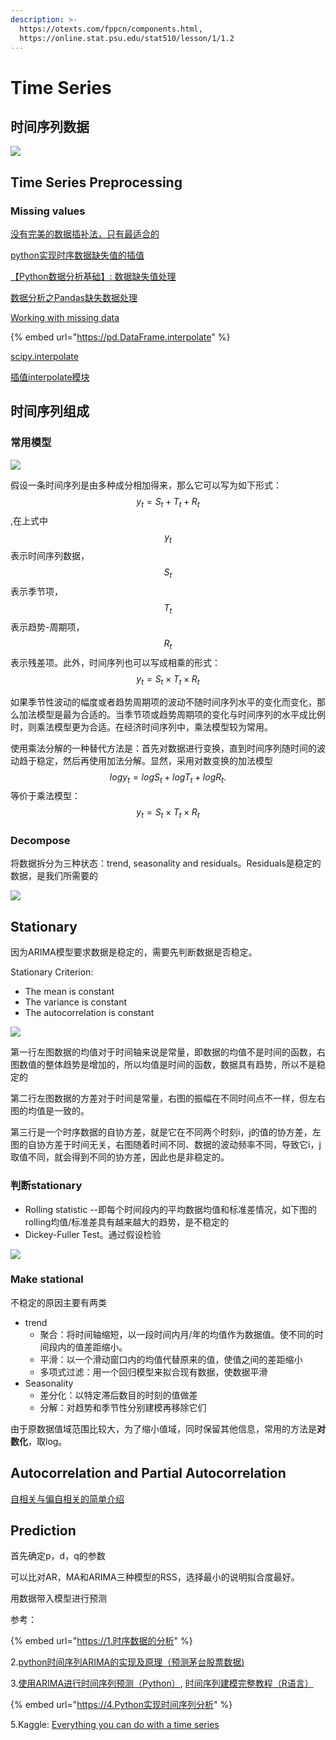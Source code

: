 ```yaml
---
description: >-
  https://otexts.com/fppcn/components.html,
  https://online.stat.psu.edu/stat510/lesson/1/1.2
---
```


# Time Series

## 时间序列数据

![](../.gitbook/assets/image%20%2873%29.png)

## Time Series Preprocessing

### Missing values

[没有完美的数据插补法，只有最适合的](https://cloud.tencent.com/developer/article/1366604)

[python实现时序数据缺失值的插值](https://blog.csdn.net/weixin_43994085/article/details/105727060)

[【Python数据分析基础】: 数据缺失值处理](https://juejin.im/post/5b5c4e6c6fb9a04f90791e0c)

[数据分析之Pandas缺失数据处理](https://blog.csdn.net/Datawhale/article/details/107096422)

[Working with missing data](https://pandas-docs.github.io/pandas-docs-travis/user_guide/missing_data.html#interpolation)

{% embed url="https://pd.DataFrame.interpolate" %}

[scipy.interpolate](https://docs.scipy.org/doc/scipy/reference/tutorial/interpolate.html)

[插值interpolate模块](https://www.jianshu.com/p/b306095309db)

## 时间序列组成

### 常用模型

![](../.gitbook/assets/image%20%2878%29.png)

假设一条时间序列是由多种成分相加得来，那么它可以写为如下形式： $$y_t=S_t+T_t+R_t$$ ,在上式中 $$ y_t$$ 表示时间序列数据，$$S_t$$ 表示季节项， $$T_t$$ 表示趋势-周期项， $$R_t$$ 表示残差项。此外，时间序列也可以写成相乘的形式： $$y_t=S_t×T_t×R_t$$ 

如果季节性波动的幅度或者趋势周期项的波动不随时间序列水平的变化而变化，那么加法模型是最为合适的。当季节项或趋势周期项的变化与时间序列的水平成比例时，则乘法模型更为合适。在经济时间序列中，乘法模型较为常用。

使用乘法分解的一种替代方法是：首先对数据进行变换，直到时间序列随时间的波动趋于稳定，然后再使用加法分解。显然，采用对数变换的加法模型$$logy_t=logS_t+logT_t+logR_t.$$等价于乘法模型：$$y_t=S_t×T_t×R_t$$ 

### Decompose

将数据拆分为三种状态：trend, seasonality and residuals。Residuals是稳定的数据，是我们所需要的

![](../.gitbook/assets/image%20%2882%29.png)

## Stationary

因为ARIMA模型要求数据是稳定的，需要先判断数据是否稳定。

Stationary Criterion:

* The mean is constant
* The variance is constant
* The autocorrelation is constant

![](https://lh3.googleusercontent.com/Q_LIXKyBYLUgCgniY5-nxeSQKIPHT_Zitr7kw6YPYZrmlUeygR9GvJbLNKcbYlkxaURBz0Y3Jkdz4M0m9xr-a_-jC_xFbAQvyUDM7oYplKSJKcl62wu7WB4Z9fWDgY6maqNDdC2gOg8)

第一行左图数据的均值对于时间轴来说是常量，即数据的均值不是时间的函数，右图数值的整体趋势是增加的，所以均值是时间的函数，数据具有趋势，所以不是稳定的

第二行左图数据的方差对于时间是常量，右图的振幅在不同时间点不一样，但左右图的均值是一致的。

第三行是一个时序数据的自协方差，就是它在不同两个时刻i，j的值的协方差，左图的自协方差于时间无关，右图随着时间不同、数据的波动频率不同，导致它i，j取值不同，就会得到不同的协方差，因此也是非稳定的。

### 判断stationary

* Rolling statistic --即每个时间段内的平均数据均值和标准差情况，如下图的rolling均值/标准差具有越来越大的趋势，是不稳定的
* Dickey-Fuller Test。通过假设检验

![](../.gitbook/assets/image%20%2879%29.png)

### Make stational

不稳定的原因主要有两类

* trend
  * 聚合：将时间轴缩短，以一段时间内月/年的均值作为数据值。使不同的时间段内的值差距缩小。
  * 平滑：以一个滑动窗口内的均值代替原来的值，使值之间的差距缩小
  * 多项式过滤：用一个回归模型来拟合现有数据，使数据平滑
* Seasonality
  * 差分化：以特定滞后数目的时刻的值做差
  * 分解：对趋势和季节性分别建模再移除它们

由于原数据值域范围比较大，为了缩小值域，同时保留其他信息，常用的方法是**对数化**，取log。

## Autocorrelation and Partial Autocorrelation

[自相关与偏自相关的简单介绍](http://www.atyun.com/4462.html)

## Prediction

首先确定p，d，q的参数

可以比对AR，MA和ARIMA三种模型的RSS，选择最小的说明拟合度最好。

用数据带入模型进行预测

参考：

{% embed url="https://1.时序数据的分析" %}

2.[python时间序列ARIMA的实现及原理（预测茅台股票数据\)](https://blog.csdn.net/qq_36523839/article/details/80191243)

3.[使用ARIMA进行时间序列预测（Python）](https://www.biaodianfu.com/time-series-forecasting-with-arima-in-python.html), [时间序列建模完整教程（R语言）](https://www.biaodianfu.com/complete-tutorial-time-series-modeling.html)

{% embed url="https://4.Python实现时间序列分析" %}

5.Kaggle: [Everything you can do with a time series](https://www.kaggle.com/thebrownviking20/everything-you-can-do-with-a-time-series/notebook#3.-Time-series-decomposition-and-Random-walks)




